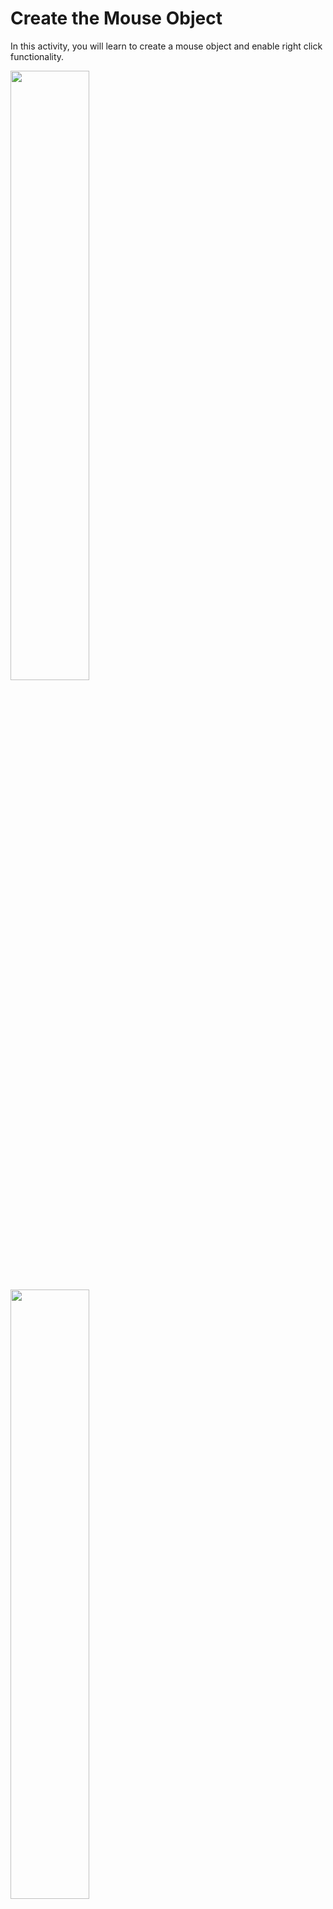 Create the Mouse Object
===========================


In this activity, you will learn to create a mouse object and enable right click functionality.

<img src = "https://s3.amazonaws.com/media-p.slid.es/uploads/2071954/images/10926089/Slide_25.gif" width = "50%" heigth = "auto">

<img src= "https://s3.amazonaws.com/media-p.slid.es/uploads/1525744/images/8813171/prjct.png" width = "50%" height = "auto">


Follow the given steps to complete this activity:


Import the required libraries
* Open the `server.py` file.


* Import the button and controller classes from the pynput.mouse module.
~~~python
from pynput.mouse import Button, Controller
~~~


* Import the get_monitors function from the screeninfo module.
~~~python
from screeninfo import get_monitors
~~~


* Import the autopy module.
~~~python
import autopy
~~~


Create a mouse controller object
* Open the `client.py` file.


* Create a mouse object using the controller class.
~~~python
mouse = Controller()
~~~


* Define the recv_message() function that continuously receives messages from a client socket. In the function, access the mouse controller object as global.
~~~python
def recv_message(client_socket):
    global mouse
~~~




Enable mouse right click functionality


* Add an else statement to check if the data key contains the string 'right_click' and enable the simulation for mouse right click.
~~~python
elif(new_message["data"] == 'right_click'):
~~~


* Simulate the pressing of the right mouse button.
~~~python
mouse.press(Button.right)
~~~


* Simulate the release of the right mouse button.
~~~python
mouse.release(Button.right)
~~~


* Save and run the code to check the output.
